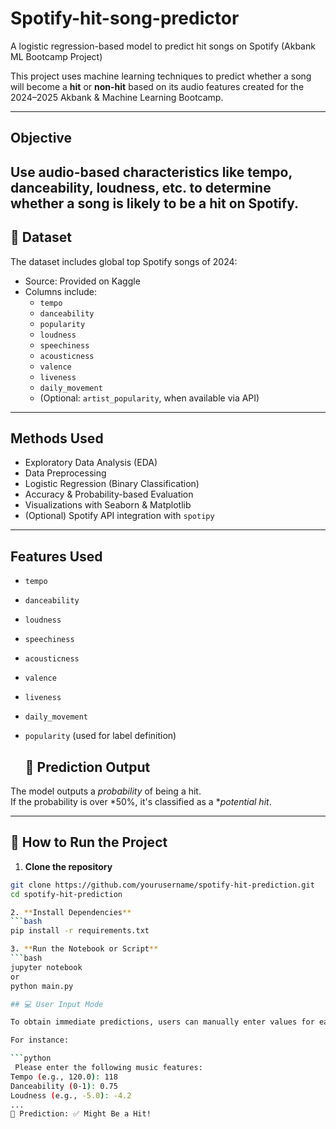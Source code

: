 #   Spotify-hit-song-predictor
A logistic regression-based model to predict hit songs on Spotify (Akbank ML Bootcamp Project)

This project uses machine learning techniques to predict whether a song will become a **hit** or **non-hit** based on its audio features created for the 2024–2025 Akbank & Machine Learning Bootcamp.


---

## Objective

Use audio-based characteristics like tempo, danceability, loudness, etc. to determine whether a song is likely to be a **hit** on Spotify.
---

## 📁 Dataset

The dataset includes global top Spotify songs of 2024:

- Source: Provided on Kaggle
- Columns include:
  - `tempo`
  - `danceability`
  - `popularity`
  - `loudness`
  - `speechiness`
  - `acousticness`
  - `valence`
  - `liveness`
  - `daily_movement`
  - (Optional: `artist_popularity`, when available via API)

---

## Methods Used

- Exploratory Data Analysis (EDA)
- Data Preprocessing
- Logistic Regression (Binary Classification)
- Accuracy & Probability-based Evaluation
- Visualizations with Seaborn & Matplotlib
- (Optional) Spotify API integration with `spotipy`

---

## Features Used

- `tempo`
- `danceability`
- `loudness`
- `speechiness`
- `acousticness`
- `valence`
- `liveness`
- `daily_movement`
- `popularity` (used for label definition)

  
  ## 🔮 Prediction Output

The model outputs a *probability* of being a hit.  
If the probability is over *50%, it's classified as a **potential hit*.

---

## 🚀 How to Run the Project

1. **Clone the repository**
```bash
git clone https://github.com/yourusername/spotify-hit-prediction.git
cd spotify-hit-prediction

2. **Install Dependencies**
```bash
pip install -r requirements.txt

3. **Run the Notebook or Script**
```bash
jupyter notebook
or
python main.py 

## 💻 User Input Mode

To obtain immediate predictions, users can manually enter values for each feature using the command line.

For instance:

```python
 Please enter the following music features:
Tempo (e.g., 120.0): 118
Danceability (0-1): 0.75
Loudness (e.g., -5.0): -4.2
...
🎯 Prediction: ✅ Might Be a Hit!
